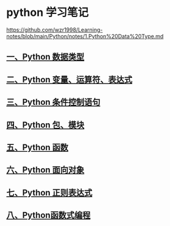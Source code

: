 # python 学习笔记

https://github.com/wzr1998/Learning-notes/blob/main/Python/notes/1.Python%20Data%20Type.md

## [一、Python 数据类型](./notes/1.Python%20Data%20Type.md)

## [二、Python 变量、运算符、表达式](./notes/2.variable,%20Operators%20and%20Expressions.md)

## [三、Python 条件控制语句](./notes/3.Control%20Flow%20Statements.md)

## [四、Python 包、模块](./notes/4.Packages%20&%20Modules.md)

## [五、Python 函数](./notes/5.Function.md)

## [六、Python 面向对象](./notes/6.OOA.md)

## [七、Python 正则表达式](./notes/7.RegExp.md)

## [八、Python函数式编程](./notes/8.Functional%20Programming.md)

